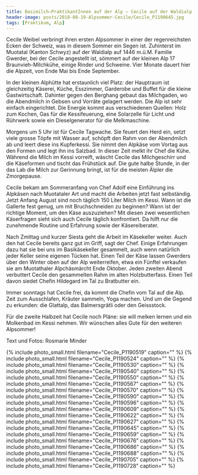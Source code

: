 ```yaml
---
title: Basimilch–PraktikantInnen auf der Alp – Cecile auf der Waldialp
header-image: posts/2018-08-19-Alpsommer-Cecile/Cecile_P1190645.jpg
tags: [Praktikum, Alp]
---
```

 
Cecile Weibel verbringt ihren ersten Alpsommer in einer der regenreichsten Ecken der Schweiz, was in diesem Sommer ein Segen ist. 
Zuhinterst im Muotatal (Kanton Schwyz) auf der Waldialp auf 1446 m.ü.M. Familie Gwerder, bei der Cecile angestellt ist, sömmert auf 
der kleinen Alp 17 Braunvieh-Milchkühe, einige Rinder und Schweine. Vier Monate dauert hier die Alpzeit, von Ende Mai bis Ende 
September.

In der kleinen Alphütte hat erstaunlich viel Platz: der Hauptraum ist gleichzeitig Käserei, Küche, Esszimmer, Garderobe und Buffet 
für die kleine Gastwirtschaft. Dahinter gegen den Berghang gebaut das Milchgaden, wo die Abendmilch in Gebsen und Vorräte gelagert 
werden. Die Alp ist sehr einfach eingerichtet. Die Energie kommt aus verschiedenen Quellen: Holz zum Kochen, Gas für die Kessifeuerung, 
eine Solarzelle für Licht und Rührwerk sowie ein Dieselgenerator für die Melkmaschine.

Morgens um 5 Uhr ist für Cecile Tagwache. Sie feuert den Herd ein, setzt viele grosse Töpfe mit Wasser auf, schöpft den Rahm von der 
Abendmilch ab und leert diese ins Kupferkessi. Sie nimmt den Alpkäse vom Vortag aus den Formen und legt ihn ins Salzbad. In dieser 
Zeit melkt ihr Chef die Kühe. Während die Milch im Kessi vorreift, wäscht Cecile das Milchgeschirr und die Käseformen und tischt das 
Frühstück auf. Die gute halbe Stunde, in der das Lab die Milch zur Gerinnung bringt, ist für die meisten Älpler die Zmorgepause.

Cecile bekam am Sommeranfang von Chef Adolf eine Einführung ins Alpkäsen nach Muotataler Art und macht die Arbeiten jetzt fast 
selbständig. Jetzt Anfang August sind noch täglich 150 Liter Milch im Kessi. Wann ist die Gallerte fest genug, um mit Bruchschneiden 
zu beginnen? Wann ist der richtige Moment, um den Käse auszuziehen? Mit diesen zwei wesentlichen Käserfragen sieht sich auch Cecile 
täglich konfrontiert. Da hilft nur die zunehmende Routine und Erfahrung sowie der Käsereiberater.

Nach Zmittag und kurzer Siesta geht die Arbeit im Käsekeller weiter. Auch den hat Cecile bereits ganz gut im Griff, sagt der Chef. 
Einige Erfahrungen dazu hat sie bei uns im Basikäsekeller gesammelt, auch wenn natürlich jeder Keller seine eigenen Tücken hat. 
Einen Teil der Käse lassen Gwerders über den Winter oben auf der Alp weiterreifen, etwa ein Fünftel verkaufen sie am Muotathaler 
Alpchäsmärcht Ende Oktober. Jeden zweiten Abend verbuttert Cecile den gesammelten Rahm im alten Holzbutterfass. Einen Teil davon 
siedet Chefin Hildegard im Tal zu Bratbutter ein.

Immer sonntags hat Cecile frei, da kommt die Chefin vom Tal auf die Alp. Zeit zum Ausschlafen, Kräuter sammeln, Yoga machen. Und 
um die Gegend zu erkunden: die Glattalp, das Balmersgrätli oder den Geissstock.

Für die zweite Halbzeit hat Cecile noch Pläne: sie will melken lernen und ein Molkenbad im Kessi nehmen. Wir wünschen alles Gute 
für den weiteren Alpsommer!

Text und Fotos: Rosmarie Minder


{% include photo_small.html filename="Cecile_P1190519" caption="" %}
{% include photo_small.html filename="Cecile_P1190524" caption="" %}
{% include photo_small.html filename="Cecile_P1190530" caption="" %}
{% include photo_small.html filename="Cecile_P1190540" caption="" %}
{% include photo_small.html filename="Cecile_P1190550" caption="" %}
{% include photo_small.html filename="Cecile_P1190567" caption="" %}
{% include photo_small.html filename="Cecile_P1190570" caption="" %}
{% include photo_small.html filename="Cecile_P1190590" caption="" %}
{% include photo_small.html filename="Cecile_P1190596" caption="" %}
{% include photo_small.html filename="Cecile_P1190609" caption="" %}
{% include photo_small.html filename="Cecile_P1190622" caption="" %}
{% include photo_small.html filename="Cecile_P1190627" caption="" %}
{% include photo_small.html filename="Cecile_P1190645" caption="" %}
{% include photo_small.html filename="Cecile_P1190659" caption="" %}
{% include photo_small.html filename="Cecile_P1190676" caption="" %}
{% include photo_small.html filename="Cecile_P1190686" caption="" %}
{% include photo_small.html filename="Cecile_P1190688" caption="" %}
{% include photo_small.html filename="Cecile_P1190705" caption="" %}
{% include photo_small.html filename="Cecile_P1190728" caption="" %}
